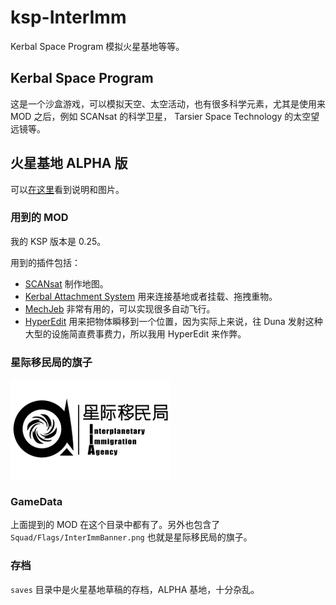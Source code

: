 ksp-InterImm
================

Kerbal Space Program 模拟火星基地等等。




## Kerbal Space Program

这是一个沙盒游戏，可以模拟天空、太空活动，也有很多科学元素，尤其是使用来 MOD 之后，例如 SCANsat 的科学卫星， Tarsier Space Technology 的太空望远镜等。


## 火星基地 ALPHA 版

可以[在这里](http://www.guokr.com/post/648925/)看到说明和图片。


### 用到的 MOD

我的 KSP 版本是 0.25。

用到的插件包括：

* [SCANsat](https://github.com/S-C-A-N/SCANsat) 制作地图。
* [Kerbal Attachment System](http://www.curse.com/ksp-mods/kerbal/223900-kerbal-attachment-system-kas) 用来连接基地或者挂载、拖拽重物。
* [MechJeb](http://www.curse.com/ksp-mods/kerbal/220221-mechjeb) 非常有用的，可以实现很多自动飞行。
* [HyperEdit](http://www.kerbaltekaerospace.com/?page=hyperedit) 用来把物体瞬移到一个位置，因为实际上来说，往 Duna 发射这种大型的设施简直费事费力，所以我用 HyperEdit 来作弊。


### 星际移民局的旗子

![256X160的 PNG 图片](./assets/InterImmBanner.png)

### GameData

上面提到的 MOD 在这个目录中都有了。另外也包含了 `Squad/Flags/InterImmBanner.png` 也就是星际移民局的旗子。

### 存档

`saves` 目录中是火星基地草稿的存档，ALPHA 基地，十分杂乱。
